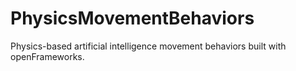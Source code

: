 # PhysicsMovementBehaviors
Physics-based artificial intelligence movement behaviors built with openFrameworks.

